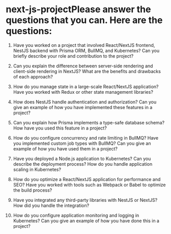 # next-js-projectPlease answer the questions that you can. Here are the questions:

1. Have you worked on a project that involved React/NextJS frontend, NestJS backend with Prisma ORM, BullMQ, and Kubernetes? Can you briefly describe your role and contribution to the project?

2. Can you explain the difference between server-side rendering and client-side rendering in NextJS? What are the benefits and drawbacks of each approach?

3. How do you manage state in a large-scale React/NextJS application? Have you worked with Redux or other state management libraries?

4. How does NestJS handle authentication and authorization? Can you give an example of how you have implemented these features in a project?

5. Can you explain how Prisma implements a type-safe database schema? How have you used this feature in a project?

6. How do you configure concurrency and rate limiting in BullMQ? Have you implemented custom job types with BullMQ? Can you give an example of how you have used them in a project?

7. Have you deployed a Node.js application to Kubernetes? Can you describe the deployment process? How do you handle application scaling in Kubernetes?

8. How do you optimize a React/NextJS application for performance and SEO? Have you worked with tools such as Webpack or Babel to optimize the build process?

9. Have you integrated any third-party libraries with NestJS or NextJS? How did you handle the integration?

10. How do you configure application monitoring and logging in Kubernetes? Can you give an example of how you have done this in a project?
